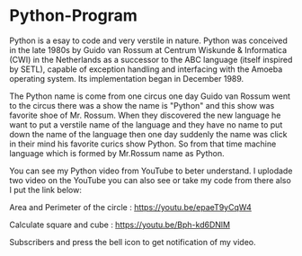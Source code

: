 # Python-Program

Python is a esay to code and very verstile in nature. 
Python was conceived in the late 1980s by Guido van Rossum at Centrum Wiskunde & Informatica (CWI) in the Netherlands as a successor to the ABC language (itself inspired by SETL), capable of exception handling and interfacing with the Amoeba operating system. Its implementation began in December 1989.

The Python name is come from one circus one day Guido van Rossum went to the circus there was a show the name is "Python" and this show was favorite shoe of Mr. Rossum. When they discovered the new language he want to put a verstile name of the language and they have no name to put down the name of the language then one day suddenly the name was click in their mind his favorite curics show Python. So from that time machine language which is formed by Mr.Rossum name as Python.
                        
You can see my Python video from YouTube to beter understand.
I uplodade two video on the YouTube you can also see or take my code from there also I put the link below:

Area and Perimeter of the circle : https://youtu.be/epaeT9yCqW4

Calculate square and cube : https://youtu.be/Bph-kd6DNlM

Subscribers and press the bell icon to get notification of my video.

